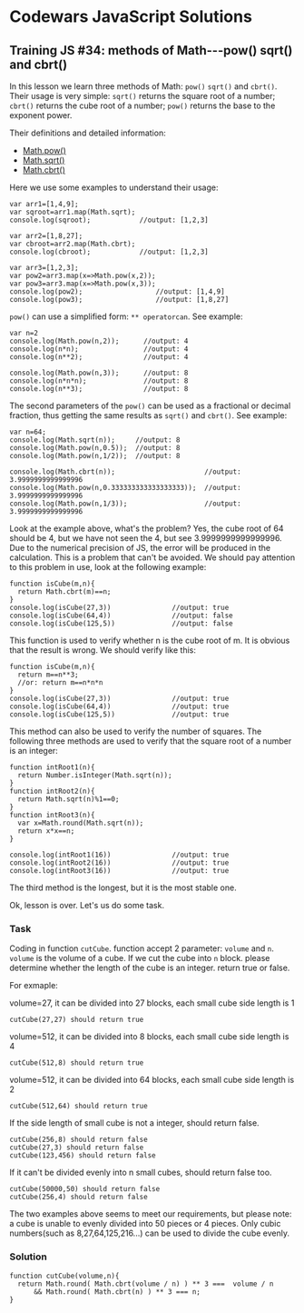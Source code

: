 # Codewars JavaScript Solutions

## Training JS #34: methods of Math---pow() sqrt() and cbrt()

In this lesson we learn three methods of Math: `pow()` `sqrt()` and `cbrt()`. Their usage is very simple: `sqrt()` returns the square root of a number; `cbrt()` returns the cube root of a number; `pow()` returns the base to the exponent power.

Their definitions and detailed information:

- [Math.pow()](https://developer.mozilla.org/en-US/docs/Web/JavaScript/Reference/Global_Objects/Math/pow)
- [Math.sqrt()](https://developer.mozilla.org/en-US/docs/Web/JavaScript/Reference/Global_Objects/Math/sqrt)
- [Math.cbrt()](https://developer.mozilla.org/en-US/docs/Web/JavaScript/Reference/Global_Objects/Math/cbrt)

Here we use some examples to understand their usage:

```
var arr1=[1,4,9];
var sqroot=arr1.map(Math.sqrt);
console.log(sqroot);            //output: [1,2,3]

var arr2=[1,8,27];
var cbroot=arr2.map(Math.cbrt);
console.log(cbroot);            //output: [1,2,3]

var arr3=[1,2,3];
var pow2=arr3.map(x=>Math.pow(x,2));
var pow3=arr3.map(x=>Math.pow(x,3));
console.log(pow2);                  //output: [1,4,9]
console.log(pow3);                  //output: [1,8,27]
```

`pow()` can use a simplified form: `** operatorcan`. See example:

```
var n=2
console.log(Math.pow(n,2));      //output: 4
console.log(n*n);                //output: 4
console.log(n**2);               //output: 4

console.log(Math.pow(n,3));      //output: 8
console.log(n*n*n);              //output: 8
console.log(n**3);               //output: 8
```

The second parameters of the `pow()` can be used as a fractional or decimal fraction, thus getting the same results as `sqrt()` and `cbrt()`. See example:

```
var n=64;
console.log(Math.sqrt(n));     //output: 8
console.log(Math.pow(n,0.5));  //output: 8
console.log(Math.pow(n,1/2));  //output: 8

console.log(Math.cbrt(n));                      //output: 3.9999999999999996
console.log(Math.pow(n,0.333333333333333333));  //output: 3.9999999999999996
console.log(Math.pow(n,1/3));                   //output: 3.9999999999999996
```

Look at the example above, what's the problem? Yes, the cube root of 64 should be 4, but we have not seen the 4, but see 3.9999999999999996. Due to the numerical precision of JS, the error will be produced in the calculation. This is a problem that can't be avoided. We should pay attention to this problem in use, look at the following example:

```
function isCube(m,n){
  return Math.cbrt(m)==n;
}
console.log(isCube(27,3))               //output: true
console.log(isCube(64,4))               //output: false
console.log(isCube(125,5))              //output: false
```

This function is used to verify whether n is the cube root of m. It is obvious that the result is wrong. We should verify like this:

```
function isCube(m,n){
  return m==n**3;
  //or: return m==n*n*n
}
console.log(isCube(27,3))               //output: true
console.log(isCube(64,4))               //output: true
console.log(isCube(125,5))              //output: true
```

This method can also be used to verify the number of squares. The following three methods are used to verify that the square root of a number is an integer:

```
function intRoot1(n){
  return Number.isInteger(Math.sqrt(n));
}
function intRoot2(n){
  return Math.sqrt(n)%1==0;
}
function intRoot3(n){
  var x=Math.round(Math.sqrt(n));
  return x*x==n;
}

console.log(intRoot1(16))               //output: true
console.log(intRoot2(16))               //output: true
console.log(intRoot3(16))               //output: true
```

The third method is the longest, but it is the most stable one.

Ok, lesson is over. Let's us do some task.

### Task

Coding in function `cutCube`. function accept 2 parameter: `volume` and `n`. `volume` is the volume of a cube. If we cut the cube into `n` block. please determine whether the length of the cube is an integer. return true or false.

For exmaple:

volume=27, it can be divided into 27 blocks, each small cube side length is 1

```
cutCube(27,27) should return true
```

volume=512, it can be divided into 8 blocks, each small cube side length is 4

```
cutCube(512,8) should return true
```

volume=512, it can be divided into 64 blocks, each small cube side length is 2

```
cutCube(512,64) should return true
```

If the side length of small cube is not a integer, should return false.

```
cutCube(256,8) should return false
cutCube(27,3) should return false
cutCube(123,456) should return false
```

If it can't be divided evenly into n small cubes, should return false too.

```
cutCube(50000,50) should return false
cutCube(256,4) should return false
```

The two examples above seems to meet our requirements, but please note: a cube is unable to evenly divided into 50 pieces or 4 pieces. Only cubic numbers(such as 8,27,64,125,216...) can be used to divide the cube evenly.

### Solution

```
function cutCube(volume,n){
  return Math.round( Math.cbrt(volume / n) ) ** 3 ===  volume / n
      && Math.round( Math.cbrt(n) ) ** 3 === n;
}
```
